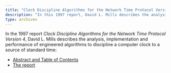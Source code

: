```yaml
---
title: "Clock Discipline Algorithms for the Network Time Protocol Version 4"
description: "In this 1997 report, David L. Mills describes the analysis, implementation and performance of engineered algorithms to discipline a computer clock to a source of standard time."
type: archives
---
```


In the 1997 report _Clock Discipline Algorithms for the Network Time Protocol Version 4_, David L. Mills describes the analysis, implementation and performance of engineered algorithms to discipline a computer clock to a source of standard time:

* [Abstract and Table of Contents](/reflib/reports/allan/securea.pdf)
* [The report](/reflib/reports/allan/secureb.pdf)

<br>